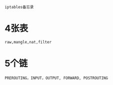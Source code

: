     iptables备忘录
# 4张表
    raw,mangle,nat,filter
# 5个链
    PREROUTING，INPUT，OUTPUT, FORWARD, POSTROUTING


    
    
    
    
    
